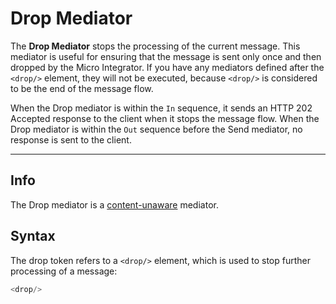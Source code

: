 # Drop Mediator

The **Drop Mediator** stops the processing of the current message. This mediator is useful for ensuring that the message is sent only once and
then dropped by the Micro Integrator. If you have any mediators defined after the `<drop/>` element, they will not be executed, because `<drop/>` is considered to be the end of the message flow.

When the Drop mediator is within the `In` sequence, it sends an HTTP 202 Accepted response to the client when it stops the message flow. When the Drop mediator is within the `Out` sequence before the Send mediator, no response is sent to the client.

---

## Info

The Drop mediator is a [content-unaware](https://apim.docs.wso2.com/en/latest/reference/mediators/about-mediators/#classification-of-mediators) mediator.

## Syntax

The drop token refers to a `<drop/>` element, which is used to stop further processing of a message:

``` java
<drop/>
```

